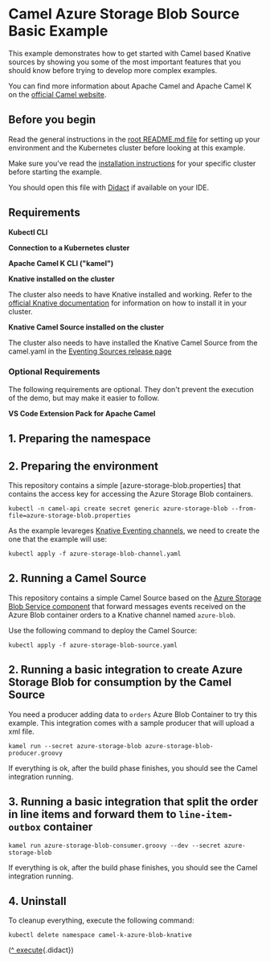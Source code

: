 # Camel Azure Storage Blob Source Basic Example

This example demonstrates how to get started with Camel based Knative sources by showing you some of the most important
features that you should know before trying to develop more complex examples.

You can find more information about Apache Camel and Apache Camel K on the [official Camel website](https://camel.apache.org).

## Before you begin

Read the general instructions in the [root README.md file](../README.md) for setting up your environment and the Kubernetes cluster before looking at this example.

Make sure you've read the [installation instructions](https://camel.apache.org/camel-k/latest/installation/installation.html) for your specific
cluster before starting the example.

You should open this file with [Didact](https://marketplace.visualstudio.com/items?itemName=redhat.vscode-didact) if available on your IDE.

## Requirements

**Kubectl CLI**

**Connection to a Kubernetes cluster**

**Apache Camel K CLI ("kamel")**

**Knative installed on the cluster**

The cluster also needs to have Knative installed and working. Refer to the [official Knative documentation](https://knative.dev/v0.15-docs/install/) for information on how to install it in your cluster.

**Knative Camel Source installed on the cluster**

The cluster also needs to have installed the Knative Camel Source from the camel.yaml in the [Eventing Sources release page](https://github.com/knative/eventing-contrib/releases/tag/v0.15.0)

### Optional Requirements

The following requirements are optional. They don't prevent the execution of the demo, but may make it easier to follow.

**VS Code Extension Pack for Apache Camel**

## 1. Preparing the namespace

## 2. Preparing the environment

This repository contains a simple [azure-storage-blob.properties] that contains the access key for accessing the Azure Storage Blob containers.

```
kubectl -n camel-api create secret generic azure-storage-blob --from-file=azure-storage-blob.properties
```

As the example levareges [Knative Eventing channels](https://knative.dev/v0.15-docs/eventing/channels/), we need to create the one that the example will use:

```
kubectl apply -f azure-storage-blob-channel.yaml
```

## 2. Running a Camel Source

This repository contains a simple Camel Source based on the [Azure Storage Blob Service component](https://camel.apache.org/components/latest/azure-storage-blob-component.html) that forward messages events received on the Azure Blob container orders to a Knative channel named `azure-blob`.

Use the following command to deploy the Camel Source:

```
kubectl apply -f azure-storage-blob-source.yaml
```

## 2. Running a basic integration to create Azure Storage Blob for consumption by the Camel Source

You need a producer adding data to `orders` Azure Blob Container to try this example. This integration
comes with a sample producer that will upload a xml file.

```
kamel run --secret azure-storage-blob azure-storage-blob-producer.groovy
```

If everything is ok, after the build phase finishes, you should see the Camel integration running.

## 3. Running a basic integration that split the order in line items and  forward them to `line-item-outbox` container
```
kamel run azure-storage-blob-consumer.groovy --dev --secret azure-storage-blob
```

If everything is ok, after the build phase finishes, you should see the Camel integration running.


## 4. Uninstall

To cleanup everything, execute the following command:

```kubectl delete namespace camel-k-azure-blob-knative```

([^ execute](didact://?commandId=vscode.didact.sendNamedTerminalAString&text=camelTerm$$kubectl%20delete%20namespace%20camel-k-azure-blob-knative&completion=Removed%20the%20namespace%20from%20the%20cluster. "Cleans up the cluster after running the example"){.didact})
